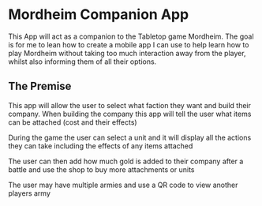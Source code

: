 ﻿# Mordheim Companion App
This App will act as a companion to the Tabletop game Mordheim. The goal is for me to lean how to create a mobile app I can use to help learn how to play Mordheim without taking too much interaction away from the player, whilst also informing them of all their options.

## The Premise
This app will allow the user to select what faction they want and build their company. When building the company this app will tell the user what items can be attached (cost and their effects)

During the game the user can select a unit and it will display all the actions they can take including the effects of any items attached

The user can then add how much gold is added to their company after a battle and use the shop to buy more attachments or units

The user may have multiple armies and use a QR code to view another players army
